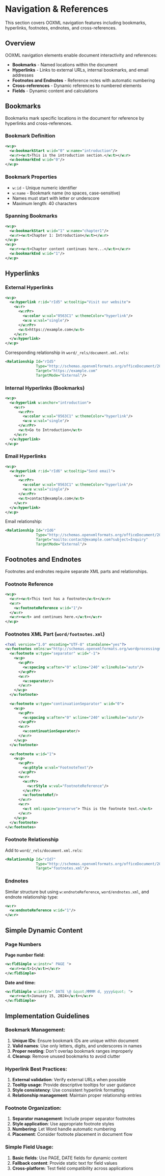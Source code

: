 # Navigation & References

This section covers OOXML navigation features including bookmarks, hyperlinks, footnotes, endnotes, and cross-references.

## Overview

OOXML navigation elements enable document interactivity and references:

- **Bookmarks** - Named locations within the document
- **Hyperlinks** - Links to external URLs, internal bookmarks, and email addresses
- **Footnotes and Endnotes** - Reference notes with automatic numbering
- **Cross-references** - Dynamic references to numbered elements
- **Fields** - Dynamic content and calculations

## Bookmarks

Bookmarks mark specific locations in the document for reference by hyperlinks and cross-references.

### Bookmark Definition

```xml
<w:p>
  <w:bookmarkStart w:id="0" w:name="introduction"/>
  <w:r><w:t>This is the introduction section.</w:t></w:r>
  <w:bookmarkEnd w:id="0"/>
</w:p>
```

### Bookmark Properties

- `w:id` - Unique numeric identifier
- `w:name` - Bookmark name (no spaces, case-sensitive)
- Names must start with letter or underscore
- Maximum length: 40 characters

### Spanning Bookmarks

```xml
<w:p>
  <w:bookmarkStart w:id="1" w:name="chapter1"/>
  <w:r><w:t>Chapter 1: Introduction</w:t></w:r>
</w:p>
<w:p>
  <w:r><w:t>Chapter content continues here...</w:t></w:r>
  <w:bookmarkEnd w:id="1"/>
</w:p>
```

## Hyperlinks

### External Hyperlinks

```xml
<w:p>
  <w:hyperlink r:id="rId5" w:tooltip="Visit our website">
    <w:r>
      <w:rPr>
        <w:color w:val="0563C1" w:themeColor="hyperlink"/>
        <w:u w:val="single"/>
      </w:rPr>
      <w:t>https://example.com</w:t>
    </w:r>
  </w:hyperlink>
</w:p>
```

Corresponding relationship in `word/_rels/document.xml.rels`:

```xml
<Relationship Id="rId5" 
              Type="http://schemas.openxmlformats.org/officeDocument/2006/relationships/hyperlink" 
              Target="https://example.com" 
              TargetMode="External"/>
```

### Internal Hyperlinks (Bookmarks)

```xml
<w:p>
  <w:hyperlink w:anchor="introduction">
    <w:r>
      <w:rPr>
        <w:color w:val="0563C1" w:themeColor="hyperlink"/>
        <w:u w:val="single"/>
      </w:rPr>
      <w:t>Go to Introduction</w:t>
    </w:r>
  </w:hyperlink>
</w:p>
```

### Email Hyperlinks

```xml
<w:p>
  <w:hyperlink r:id="rId6" w:tooltip="Send email">
    <w:r>
      <w:rPr>
        <w:color w:val="0563C1" w:themeColor="hyperlink"/>
        <w:u w:val="single"/>
      </w:rPr>
      <w:t>contact@example.com</w:t>
    </w:r>
  </w:hyperlink>
</w:p>
```

Email relationship:

```xml
<Relationship Id="rId6" 
              Type="http://schemas.openxmlformats.org/officeDocument/2006/relationships/hyperlink" 
              Target="mailto:contact@example.com?subject=Inquiry" 
              TargetMode="External"/>
```

## Footnotes and Endnotes

Footnotes and endnotes require separate XML parts and relationships.

### Footnote Reference

```xml
<w:p>
  <w:r><w:t>This text has a footnote</w:t></w:r>
  <w:r>
    <w:footnoteReference w:id="1"/>
  </w:r>
  <w:r><w:t> and continues here.</w:t></w:r>
</w:p>
```

### Footnotes XML Part (`word/footnotes.xml`)

```xml
<?xml version="1.0" encoding="UTF-8" standalone="yes"?>
<w:footnotes xmlns:w="http://schemas.openxmlformats.org/wordprocessingml/2006/main">
  <w:footnote w:type="separator" w:id="-1">
    <w:p>
      <w:pPr>
        <w:spacing w:after="0" w:line="240" w:lineRule="auto"/>
      </w:pPr>
      <w:r>
        <w:separator/>
      </w:r>
    </w:p>
  </w:footnote>
  
  <w:footnote w:type="continuationSeparator" w:id="0">
    <w:p>
      <w:pPr>
        <w:spacing w:after="0" w:line="240" w:lineRule="auto"/>
      </w:pPr>
      <w:r>
        <w:continuationSeparator/>
      </w:r>
    </w:p>
  </w:footnote>
  
  <w:footnote w:id="1">
    <w:p>
      <w:pPr>
        <w:pStyle w:val="FootnoteText"/>
      </w:pPr>
      <w:r>
        <w:rPr>
          <w:rStyle w:val="FootnoteReference"/>
        </w:rPr>
        <w:footnoteRef/>
      </w:r>
      <w:r>
        <w:t xml:space="preserve"> This is the footnote text.</w:t>
      </w:r>
    </w:p>
  </w:footnote>
</w:footnotes>
```

### Footnote Relationship

Add to `word/_rels/document.xml.rels`:

```xml
<Relationship Id="rId7" 
              Type="http://schemas.openxmlformats.org/officeDocument/2006/relationships/footnotes" 
              Target="footnotes.xml"/>
```

### Endnotes

Similar structure but using `w:endnoteReference`, `word/endnotes.xml`, and endnote relationship type:

```xml
<w:r>
  <w:endnoteReference w:id="1"/>
</w:r>
```

## Simple Dynamic Content

### Page Numbers

**Page number field:**
```xml
<w:fldSimple w:instr=" PAGE ">
  <w:r><w:t>1</w:t></w:r>
</w:fldSimple>
```

**Date and time:**
```xml
<w:fldSimple w:instr=" DATE \@ &quot;MMMM d, yyyy&quot; ">
  <w:r><w:t>January 15, 2024</w:t></w:r>
</w:fldSimple>
```

## Implementation Guidelines

### Bookmark Management:

1. **Unique IDs**: Ensure bookmark IDs are unique within document
2. **Valid names**: Use only letters, digits, and underscores in names
3. **Proper nesting**: Don't overlap bookmark ranges improperly
4. **Cleanup**: Remove unused bookmarks to avoid clutter

### Hyperlink Best Practices:

1. **External validation**: Verify external URLs when possible
2. **Tooltip usage**: Provide descriptive tooltips for user guidance
3. **Style consistency**: Use consistent hyperlink formatting
4. **Relationship management**: Maintain proper relationship entries

### Footnote Organization:

1. **Separator management**: Include proper separator footnotes
2. **Style application**: Use appropriate footnote styles
3. **Numbering**: Let Word handle automatic numbering
4. **Placement**: Consider footnote placement in document flow

### Simple Field Usage:

1. **Basic fields**: Use PAGE, DATE fields for dynamic content
2. **Fallback content**: Provide static text for field values
3. **Cross-platform**: Test field compatibility across applications